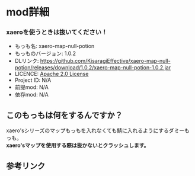 # mod詳細

### xaeroを使うときは抜いてください！

- もっも名: xaero-map-null-potion
- もっものバージョン: 1.0.2
- DLリンク: https://github.com/KisaragiEffective/xaero-map-null-potion/releases/download/1.0.2/xaero-map-null-potion-1.0.2.jar
- LICENCE: [Apache 2.0 License](https://github.com/KisaragiEffective/xaero-map-null-potion/blob/master/LICENSE)
- Project ID: N/A
- 前提mod: N/A
- 依存mod: N/A

## このもっもは何をするんですか？
xaero'sシリーズのマップもっもを入れなくても鯖に入れるようにするダミーもっも。<br>
**xaero'sマップを使用する際は抜かないとクラッシュします。**

## 参考リンク
